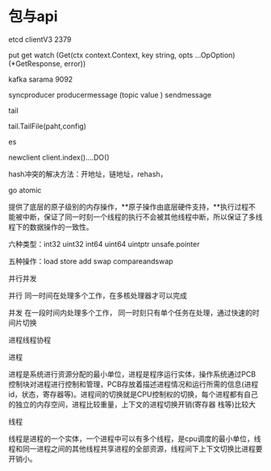 # 包与api



etcd  clientV3  2379

put get watch  (Get(ctx context.Context, key string, opts ...OpOption) (*GetResponse, error))



kafka sarama 9092

syncproducer  producermessage  (topic value ) sendmessage



tail

tail.TailFile(paht,config)

 

es

newclient  client.index()....DO()







hash冲突的解决方法：开地址，链地址，rehash，



go atomic

提供了底层的原子级别的内存操作，**原子操作由底层硬件支持，**执行过程不能被中断，保证了同一时刻一个线程的执行不会被其他线程中断，所以保证了多线程下的数据操作的一致性。

六种类型：int32 uint32 int64 uint64 uintptr  unsafe.pointer

五种操作：load store add swap compareandswap



并行并发

并行 同一时间在处理多个工作，在多核处理器才可以完成

并发 在一段时间内处理多个工作， 同一时刻只有单个任务在处理，通过快速的时间片切换

进程线程协程

进程

进程是系统进行资源分配的最小单位，进程是程序运行实体，操作系统通过PCB控制块对进程进行控制和管理，PCB存放着描述进程情况和运行所需的信息(进程id，状态，寄存器等)。进程间的切换就是CPU控制权的切换，每个进程都有自己的独立的内存空间，进程比较重量，上下文的进程切换开销(寄存器 栈等)比较大

线程

线程是进程的一个实体，一个进程中可以有多个线程，是cpu调度的最小单位，线程和同一进程之间的其他线程共享进程的全部资源，线程间下上下文切换比进程要开销小。

